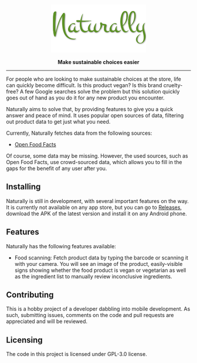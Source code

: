 <div style="text-align: center">
    <img src="/naturally-app/assets/images/logo.png" style="height: 130px;">
    <p style="font-weight: bold">Make sustainable choices easier</p>
</div>

---


For people who are looking to make sustainable choices at the store, life can quickly become difficult. Is this product vegan? Is this brand cruelty-free? A few Google searches solve the problem but this solution quickly goes out of hand as you do it for any new product you encounter.

Naturally aims to solve that, by providing features to give you a quick answer and peace of mind. It uses popular open sources of data, filtering out product data to get just what you need.

Currently, Naturally fetches data from the following sources:
- [Open Food Facts](https://world.openfoodfacts.org/)

Of course, some data may be missing. However, the used sources, such as Open Food Facts, use crowd-sourced data, which allows you to fill in the gaps for the benefit of any user after you.

## Installing

Naturally is still in development, with several important features on the way. It is currently not available on any app store, but you can go to [Releases](https://github.com/cooldruid/naturally/releases), download the APK of the latest version and install it on any Android phone.

## Features

Naturally has the following features available:

- Food scanning: Fetch product data by typing the barcode or scanning it with your camera. You will see an image of the product, easily-visible signs showing whether the food product is vegan or vegetarian as well as the ingredient list to manually review inconclusive ingredients.

## Contributing

This is a hobby project of a developer dabbling into mobile development. As such, submitting issues, comments on the code and pull requests are appreciated and will be reviewed.

## Licensing

The code in this project is licensed under GPL-3.0 license.
